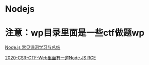 # Nodejs
# 注意：wp目录里面是一些ctf做题wp

[Node.js 常见漏洞学习与总结](https://xz.aliyun.com/t/7184#toc-3)

[2020-CSR-CTF-Web里面有一道Node.JS RCE](https://www.secpulse.com/archives/148890.html)